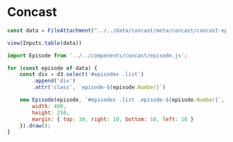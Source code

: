 # Concast


```js
const data = FileAttachment("../../data/concast/meta/concast/concast-episodes.csv").json();
```

```js
view(Inputs.table(data))
```

```js
import Episode from '../../components/concast/episode.js';
```


<div id="episodes" class='grid grid-cols-2'>
    <div class="list grid grid-cols-2"></div>
    <div class="detail"></div>
</div>


```js
for (const episode of data) {
    const div = d3.select('#episodes .list')
        .append('div')
        .attr('class', `episode-${episode.Number}`)

    new Episode(episode, `#episodes .list .episode-${episode.Number}`, {
        width: 400,
        height: 250,
        margin: { top: 10, right: 10, bottom: 10, left: 10 }
    }).draw();
}
```